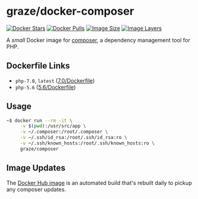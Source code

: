 # graze/docker-composer

[![Docker Stars](https://img.shields.io/docker/stars/graze/composer.svg)](https://hub.docker.com/r/graze/composer/)
[![Docker Pulls](https://img.shields.io/docker/pulls/graze/composer.svg)](https://hub.docker.com/r/graze/composer/)
[![Image Size](https://img.shields.io/imagelayers/image-size/graze/composer/latest.svg)](https://imagelayers.io/?images=graze/composer:latest)
[![Image Layers](https://img.shields.io/imagelayers/layers/graze/composer/latest.svg)](https://imagelayers.io/?images=graze/composer:latest)

A _small_ Docker image for [composer](https://getcomposer.org), a dependency management tool for PHP.

## Dockerfile Links

* `php-7.0`, `latest` ([7.0/Dockerfile](./7.0/Dockerfile))
* `php-5.6` ([5.6/Dockerfile](./5.6/Dockerfile))

## Usage

```bash
~$ docker run --rm -it \
     -v $(pwd):/usr/src/app \
     -v ~/.composer:/root/.composer \
     -v ~/.ssh/id_rsa:/root/.ssh/id_rsa:ro \
     -v ~/.ssh/known_hosts:/root/.ssh/known_hosts:ro \
     graze/composer
```

## Image Updates

The [Docker Hub image](https://hub.docker.com/r/graze/composer/) is an automated build that's rebuilt daily to pickup any composer updates.
